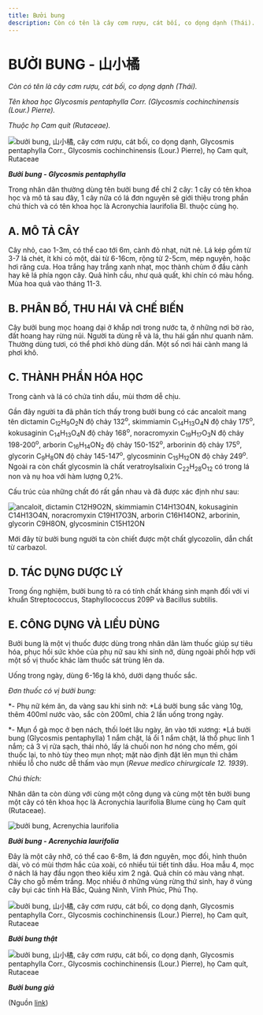 ```yaml
---
title: Bưởi bung
description: Còn có tên là cây cơm rượu, cát bối, co dọng dạnh (Thái). Tên khoa học Glycosmis pentaphylla Corr. (Glycosmis cochinchinensis (Lour.) Pierre). Thuộc họ Cam quít (Rutaceae). Trong nhân dân thường dùng tên bưởi bung để chỉ 2 cây - 1 cây có tên khoa học và mô tả sau đây, 1 cây nữa có lá đơn nguyên sẽ giới thiệu trong phần chú thích và có tên khoa học là Acronychia laurifolia Bl. thuộc cùng họ.
---
```

# BƯỞI BUNG - 山小橘

*Còn có tên là cây cơm rượu, cát bối, co dọng dạnh (Thái).*

*Tên khoa học Glycosmis pentaphylla Corr. (Glycosmis cochinchinensis (Lour.) Pierre).*

*Thuộc họ Cam quít (Rutaceae).*

![bưởi bung, 山小橘, cây cơm rượu, cát bối, co dọng dạnh, Glycosmis pentaphylla Corr., Glycosmis cochinchinensis \(Lour.\) Pierre\), họ Cam quít, Rutaceae](/imgs/do-tat-loi/ctvvtvn/buoi-bung.jpg)

***Bưởi bung - Glycosmis pentaphylla***

Trong nhân dân thường dùng tên bưởi bung để chỉ 2 cây: 1 cây có tên khoa học và mô tả sau đây, 1 cây nữa có lá đơn nguyên sẽ giới thiệu trong phần chú thích và có tên khoa học là Acronychia laurifolia Bl. thuộc cùng họ.

## A. MÔ TẢ CÂY

Cây nhỏ, cao 1-3m, có thể cao tới 6m, cành đỏ nhạt, nứt nẻ. Lá kép gồm từ 3-7 lá chét, ít khi có một, dài từ 6-16cm, rộng từ 2-5cm, mép nguyên, hoặc hơi răng cưa. Hoa trắng hay trắng xanh nhạt, mọc thành chùm ở đầu cành hay kẽ lá phía ngọn cây. Quả hình cầu, như quả quất, khi chín có màu hồng. Mùa hoa quả vào tháng 11-3.

## B. PHÂN BỐ, THU HÁI VÀ CHẾ BIẾN

Cây bưởi bung mọc hoang dại ở khắp nơi trong nước ta, ở những nơi bờ rào, đất hoang hay rừng núi. Người ta dùng rễ và lá, thu hái gần như quanh năm. Thường dùng tươi, có thể phơi khô dùng dần. Một số nơi hái cành mang lá phơi khô.

## C. THÀNH PHẦN HÓA HỌC

Trong cành và lá có chứa tinh dầu, mùi thơm dễ chịu.

Gần đây người ta đã phân tích thấy trong bưởi bung có các ancaloit mang tên dictamin C<sub>12</sub>H<sub>9</sub>O<sub>2</sub>N độ chảy 132<sup>o</sup>, skimmiamin C<sub>14</sub>H<sub>13</sub>O<sub>4</sub>N độ chảy 175<sup>o</sup>, kokusaginin C<sub>14</sub>H<sub>13</sub>O<sub>4</sub>N độ chảy 168<sup>o</sup>, noracromyxin C<sub>19</sub>H<sub>17</sub>O<sub>3</sub>N độ chảy 198-200<sup>o</sup>, arborin C<sub>16</sub>H<sub>14</sub>ON<sub>2</sub> độ chảy 150-152<sup>o</sup>, arborinin độ chảy 175<sup>o</sup>, glycorin C<sub>9</sub>H<sub>8</sub>ON độ chảy 145-147<sup>o</sup>, glycosminin C<sub>15</sub>H<sub>12</sub>ON độ chảy 249<sup>o</sup>. Ngoài ra còn chất glycosmin là chất veratroylsalixin C<sub>22</sub>H<sub>28</sub>O<sub>12</sub> có trong lá non và nụ hoa với hàm lượng 0,2%.

Cấu trúc của những chất đó rất gần nhau và đã được xác định như sau:

![ancaloit, dictamin C12H9O2N, skimmiamin C14H13O4N, kokusaginin C14H13O4N, noracromyxin C19H17O3N, arborin C16H14ON2, arborinin, glycorin C9H8ON, glycosminin C15H12ON](/imgs/do-tat-loi/ctvvtvn/buoi-bung-2.jpg)

Mới đây từ bưởi bung người ta còn chiết được một chất glycozolin, dẫn chất từ carbazol.

## D. TÁC DỤNG DƯỢC LÝ

Trong ống nghiệm, bưởi bung tỏ ra có tính chất kháng sinh mạnh đối với vi khuẩn Streptococcus, Staphyllococcus 209P và Bacillus subtilis.

## E. CÔNG DỤNG VÀ LIỀU DÙNG

Bưởi bung là một vị thuốc được dùng trong nhân dân làm thuốc giúp sự tiêu hóa, phục hồi sức khỏe của phụ nữ sau khi sinh nở, dùng ngoài phối hợp với một số vị thuốc khác làm thuốc sát trùng lên da.

Uống trong ngày, dùng 6-16g lá khô, dưới dạng thuốc sắc.

*Đơn thuốc có vị bưởi bung:*

*- Phụ nữ kém ăn, da vàng sau khi sinh nở: *Lá bưởi bung sắc vàng 10g, thêm 400ml nước vào, sắc còn 200ml, chia 2 lần uống trong ngày.

*- Mụn ổ gà mọc ở bẹn nách, thối loét lâu ngày, ăn vào tới xương: *Lá bưởi bung (Glycosmis pentaphylla) 1 nắm chặt, lá ổi 1 nắm chặt, lá thổ phục linh 1 nắm; cả 3 vị rửa sạch, thái nhỏ, lấy lá chuối non hơ nóng cho mềm, gói thuốc lại, to nhỏ tùy theo mụn nhọt; mặt nào định đặt lên mụn thì châm nhiều lỗ cho nước dễ thấm vào mụn (*Revue medico chirurgicale 12. 1939*).

*Chú thích:*

Nhân dân ta còn dùng với cùng một công dụng và cùng một tên bưởi bung một cây có tên khoa học là Acronychia laurifolia Blume cùng họ Cam quít (Rutaceae).

![bưởi bung, Acrenychia laurifolia](/imgs/do-tat-loi/ctvvtvn/buoi-bung-3.jpg)

***Bưởi bung - Acrenychia laurifolia***

Đây là một cây nhỡ, có thể cao 6-8m, lá đơn nguyên, mọc đối, hình thuôn dài, vò có mùi thơm hắc của xoài, có nhiều túi tiết tinh dầu. Hoa mẫu 4, mọc ở nách lá hay đầu ngọn theo kiểu xim 2 ngả. Quả chín có màu vàng nhạt. Cây cho gỗ mềm trắng. Mọc nhiều ở những vùng rừng thứ sinh, hay ở vùng cây bụi các tỉnh Hà Bắc, Quảng Ninh, Vĩnh Phúc, Phú Thọ.

![bưởi bung, 山小橘, cây cơm rượu, cát bối, co dọng dạnh, Glycosmis pentaphylla Corr., Glycosmis cochinchinensis \(Lour.\) Pierre\), họ Cam quít, Rutaceae](/imgs/do-tat-loi/ctvvtvn/buoi-bung-4.jpg)

***Bưởi bung thật***

![bưởi bung, 山小橘, cây cơm rượu, cát bối, co dọng dạnh, Glycosmis pentaphylla Corr., Glycosmis cochinchinensis \(Lour.\) Pierre\), họ Cam quít, Rutaceae](/imgs/do-tat-loi/ctvvtvn/buoi-bung-5.jpg)

***Bưởi bung giả***

(Nguồn <a href="http://www.thuocvuonnha.com/nhung-cay-thuoc-va-vi-thuoc-viet-nam/ket-qua-tra-cuu/buoi-bung" target="_blank">link</a>)
